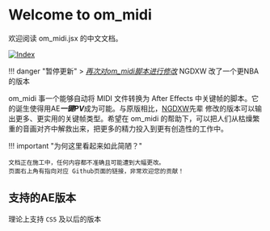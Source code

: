 # Welcome to om_midi

欢迎阅读 om_midi.jsx 的中文文档。

[![Index](/gallery/index1.webp)](/gallery/index1.webp)

!!! danger "暂停更新"
    > _[再次对om_midi脚本进行修改](https://www.bilibili.com/read/cv1217487)_
    NGDXW 改了一个更NBA的版本

om_midi 事一个能够自动将 MIDI 文件转换为 After Effects 中关键帧的脚本。它的诞生使得用AE***一键PV***成为可能。与原版相比，[NGDXW](https://space.bilibili.com/40208180)先辈 修改的版本可以输出更多、更实用的关键帧类型。希望在 om_midi 的帮助下，可以把人们从枯燥繁重的音画对齐中解救出来，把更多的精力投入到更有创造性的工作中。

!!! important "为何这里看起来如此简陋？"

    文档正在施工中，任何内容都不准确且可能遭到大幅更改。
    页面右上角有指向对应 Github页面的链接，非常欢迎您的贡献！

## 支持的AE版本

理论上支持 `CS5` 及以后的版本